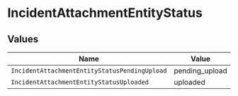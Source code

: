 # IncidentAttachmentEntityStatus


## Values

| Name                                          | Value                                         |
| --------------------------------------------- | --------------------------------------------- |
| `IncidentAttachmentEntityStatusPendingUpload` | pending_upload                                |
| `IncidentAttachmentEntityStatusUploaded`      | uploaded                                      |